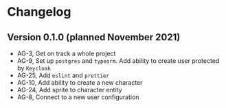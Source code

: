# Changelog

## Version 0.1.0 (planned November 2021)
- AG-3, Get on track a whole project
- AG-9, Set up `postgres` and `typeorm`. Add ability to create user protected by `Keycloak`
- AG-25, Add `eslint` and `prettier`
- AG-10, Add ability to create a new character
- AG-24, Add sprite to character entity
- AG-8, Connect to a new user configuration